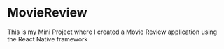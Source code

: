 # MovieReview
This is my Mini Project where I created a Movie Review application using the React Native framework
